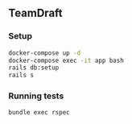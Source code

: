 ## TeamDraft

### Setup 

```bash
docker-compose up -d
docker-compose exec -it app bash
rails db:setup
rails s
```

### Running tests

```bash
bundle exec rspec
```

